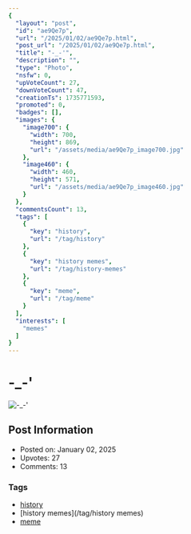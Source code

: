```yaml
---
{
  "layout": "post",
  "id": "ae9Qe7p",
  "url": "/2025/01/02/ae9Qe7p.html",
  "post_url": "/2025/01/02/ae9Qe7p.html",
  "title": "-_-'",
  "description": "",
  "type": "Photo",
  "nsfw": 0,
  "upVoteCount": 27,
  "downVoteCount": 47,
  "creationTs": 1735771593,
  "promoted": 0,
  "badges": [],
  "images": {
    "image700": {
      "width": 700,
      "height": 869,
      "url": "/assets/media/ae9Qe7p_image700.jpg"
    },
    "image460": {
      "width": 460,
      "height": 571,
      "url": "/assets/media/ae9Qe7p_image460.jpg"
    }
  },
  "commentsCount": 13,
  "tags": [
    {
      "key": "history",
      "url": "/tag/history"
    },
    {
      "key": "history memes",
      "url": "/tag/history-memes"
    },
    {
      "key": "meme",
      "url": "/tag/meme"
    }
  ],
  "interests": [
    "memes"
  ]
}
---
```


# -_-'

![-_-'](/assets/media/ae9Qe7p_image700.jpg)

## Post Information

- Posted on: January 02, 2025
- Upvotes: 27
- Comments: 13

### Tags

- [history](/tag/history)
- [history memes](/tag/history memes)
- [meme](/tag/meme)
